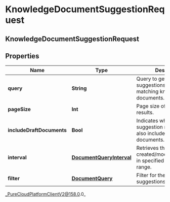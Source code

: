 # KnowledgeDocumentSuggestionRequest

## KnowledgeDocumentSuggestionRequest

## Properties

|Name | Type | Description | Notes|
|------------ | ------------- | ------------- | -------------|
| **query** | **String** | Query to get autocomplete suggestions for the matching knowledge documents. | |
| **pageSize** | **Int** | Page size of the returned results. | [optional] |
| **includeDraftDocuments** | **Bool** | Indicates whether the suggestion results would also include draft documents. | [optional] |
| **interval** | [**DocumentQueryInterval**](DocumentQueryInterval) | Retrieves the documents created/modified/published in specified date and time range. | [optional] |
| **filter** | [**DocumentQuery**](DocumentQuery) | Filter for the document suggestions. | [optional] |



_PureCloudPlatformClientV2@158.0.0_
